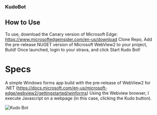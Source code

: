 ### KudoBot
## How to Use
To use, download the Canary version of Microsoft Edge: https://www.microsoftedgeinsider.com/en-us/download
Clone Repo, Add the pre-release NUGET version of Microsoft WebView2 to your project, Build!
Once launched, login to your strava, and click Start Kudo Bot!

# Specs
A simple Windows forms app build with the pre-release of WebView2 for .NET (https://docs.microsoft.com/en-us/microsoft-edge/webview2/gettingstarted/winforms)
Using the Webview browser, I execute Javascript on a webpage (in this case, clicking the Kudo button).

![Kudo Bot](https://user-images.githubusercontent.com/56367372/99176153-c24fe100-26d0-11eb-85e6-e7de35ab40b9.png)

